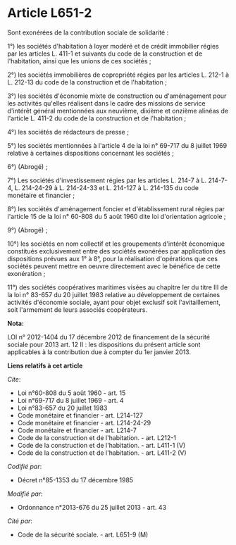 # Article L651-2

Sont exonérées de la contribution sociale de solidarité : 

1°) les sociétés d'habitation à loyer modéré et de crédit immobilier régies par les articles L. 411-1 et suivants du code de
la construction et de l'habitation, ainsi que les unions de ces sociétés ; 

2°) les sociétés immobilières de copropriété régies par les articles L. 212-1 à L. 212-13 du code de la construction et de
l'habitation ; 

3°) les sociétés d'économie mixte de construction ou d'aménagement pour les activités qu'elles réalisent dans le cadre des
missions de service d'intérêt général mentionnées aux neuvième, dixième et onzième alinéas de l'article L. 411-2 du code de
la construction et de l'habitation ; 

4°) les sociétés de rédacteurs de presse ; 

5°) les sociétés mentionnées à l'article 4 de la loi n° 69-717 du 8 juillet 1969 relative à certaines dispositions concernant
les sociétés ; 

6°) (Abrogé) ; 

7°) Les sociétés d'investissement régies par les articles L. 214-7 à L. 214-7-4, L. 214-24-29 à L. 214-24-33 et L. 214-127 à
L. 214-135 du code monétaire et financier ; 

8°) les sociétés d'aménagement foncier et d'établissement rural régies par l'article 15 de la loi n° 60-808 du 5 août 1960
dite loi d'orientation agricole ; 

9°) (Abrogé) ; 

10°) les sociétés en nom collectif et les groupements d'intérêt économique constitués exclusivement entre des sociétés
exonérées par application des dispositions prévues aux 1° à 8°, pour la réalisation d'opérations que ces sociétés peuvent
mettre en oeuvre directement avec le bénéfice de cette exonération ; 

11°) des sociétés coopératives maritimes visées au chapitre Ier du titre III de la loi n° 83-657 du 20 juillet 1983 relative
au développement de certaines activités d'économie sociale, ayant pour objet exclusif soit l'avitaillement, soit l'armement
de leurs associés coopérateurs.

**Nota:**

LOI n° 2012-1404 du 17 décembre 2012 de financement de la sécurité  sociale pour 2013 art. 12 II :  les dispositions du
présent article sont  applicables à la contribution due à compter du 1er janvier 2013.

**Liens relatifs à cet article**

_Cite_:

  - Loi n°60-808 du 5 août 1960 - art. 15
  - Loi n°69-717 du 8 juillet 1969 - art. 4
  - Loi n°83-657 du 20 juillet 1983
  - Code monétaire et financier - art. L214-127
  - Code monétaire et financier - art. L214-24-29
  - Code monétaire et financier - art. L214-7
  - Code de la construction et de l'habitation. - art. L212-1
  - Code de la construction et de l'habitation. - art. L411-1 (V)
  - Code de la construction et de l'habitation. - art. L411-2 (V)

_Codifié par_:

  - Décret n°85-1353 du 17 décembre 1985

_Modifié par_:

  - Ordonnance n°2013-676 du 25 juillet 2013 - art. 43

_Cité par_:

  - Code de la sécurité sociale. - art. L651-9 (M)
